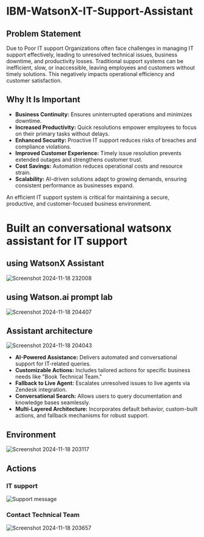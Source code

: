 # IBM-WatsonX-IT-Support-Assistant

## Problem Statement

Due to Poor IT support Organizations often face challenges in managing IT support effectively, leading to unresolved technical issues, business downtime, and productivity losses. Traditional support systems can be inefficient, slow, or inaccessible, leaving employees and customers without timely solutions. This negatively impacts operational efficiency and customer satisfaction.

## Why It Is Important  

- **Business Continuity:** Ensures uninterrupted operations and minimizes downtime.  
- **Increased Productivity:** Quick resolutions empower employees to focus on their primary tasks without delays.  
- **Enhanced Security:** Proactive IT support reduces risks of breaches and compliance violations.  
- **Improved Customer Experience:** Timely issue resolution prevents extended outages and strengthens customer trust.  
- **Cost Savings:** Automation reduces operational costs and resource strain.  
- **Scalability:** AI-driven solutions adapt to growing demands, ensuring consistent performance as businesses expand.  

An efficient IT support system is critical for maintaining a secure, productive, and customer-focused business environment.  

# Built an conversational watsonx assistant for IT support
## using WatsonX Assistant
![Screenshot 2024-11-18 232008](https://github.com/user-attachments/assets/59764d48-3e3d-466a-bd16-88fd0fba66ca)

## using Watson.ai prompt lab
![Screenshot 2024-11-18 204407](https://github.com/user-attachments/assets/805c8f48-4d39-45cf-aa6d-1a87c201b02a)


## Assistant architecture
![Screenshot 2024-11-18 204043](https://github.com/user-attachments/assets/97372422-500c-4f24-bbe3-87781346d7d0)

- **AI-Powered Assistance:** Delivers automated and conversational support for IT-related queries.
- **Customizable Actions:** Includes tailored actions for specific business needs like "Book Technical Team."
- **Fallback to Live Agent:** Escalates unresolved issues to live agents via Zendesk integration.
- **Conversational Search:** Allows users to query documentation and knowledge bases seamlessly.
- **Multi-Layered Architecture:** Incorporates default behavior, custom-built actions, and fallback mechanisms for robust support.

## Environment 
![Screenshot 2024-11-18 203117](https://github.com/user-attachments/assets/b884f8e2-7680-43f2-9a26-f0714ef6baef)


## Actions
### IT support
![Support message](https://github.com/user-attachments/assets/ea680655-c0f3-4207-baf8-3fae5ac992d9) 
### Contact Technical Team
![Screenshot 2024-11-18 203657](https://github.com/user-attachments/assets/b3743661-7fb6-453d-968d-a1ba67dfe6a5)

